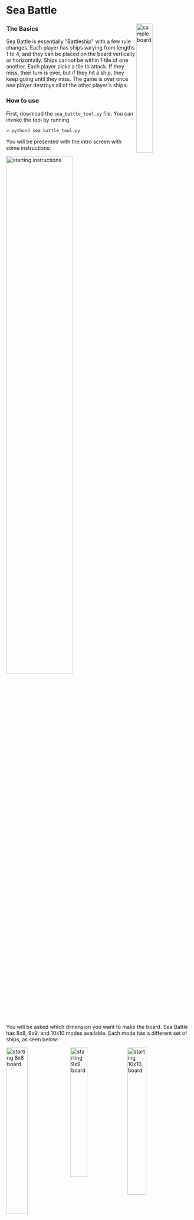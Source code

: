 # Sea Battle  
<img src="https://github.com/k-gerner/Game-Pigeon-Solvers/blob/master/Images/Sea%20Battle/sampleSeaBattleBoard.png" alt = "sample board" width="30%" align = "right">  

### The Basics  
Sea Battle is essentially "Battleship" with a few rule changes. Each player has ships varying from lengths 1 to 4, and they can be placed on the board vertically or horizontally. Ships cannot be within 1 tile of one another. Each player picks a tile to attack. If they miss, their turn is over, but if they hit a ship, they keep going until they miss. The game is over once one player destroys all of the other player's ships.  
### How to use
First, download the `sea_battle_tool.py` file. You can invoke the tool by running  
```
> python3 sea_battle_tool.py
```
You will be presented with the intro screen with some instructions:  

<img src="https://github.com/k-gerner/Game-Pigeon-Solvers/blob/master/Images/Sea%20Battle/starting_prompts.png" alt = "starting instructions" width="60%"><br/>  
  
You will be asked which dimension you want to make the board. Sea Battle has 8x8, 9x9, and 10x10 modes available. Each mode has a different set of ships, as seen below:  

<img src="https://github.com/k-gerner/Game-Pigeon-Solvers/blob/master/Images/Sea%20Battle/starting_8board.png" alt = "starting 8x8 board" width="34%" align = "left">
<img src="https://github.com/k-gerner/Game-Pigeon-Solvers/blob/master/Images/Sea%20Battle/starting_9board.png" alt = "starting 9x9 board" width="30%" align = "left">
<img src="https://github.com/k-gerner/Game-Pigeon-Solvers/blob/master/Images/Sea%20Battle/starting_10board.png" alt = "starting 10x10 board" width="32%"><br/>  

You will be prompted to press `enter` to receive the best moves each turn, which will be colored blue. To see the scores that the A.I. has calcuated for each location on the board, you can type `sdc` to show the space densities table (or `sd` to display with no color). The number mostly corresponds to how many ways a ship could be placed at that location, so a higher number means that the space is more likely to have a ship. The AI also takes into account the number of spaces that would be cleared if the spot were to result in a hit/sink. While only the optimal move(s) will be shown on the board display, the densities table uses a color gradient so that you can easily see the good locations on the board if you do not wish to play in one of the optimal spaces. At the beginning of a 10x10 game, the game board and density table will look like this:  

<img src="https://github.com/k-gerner/Game-Pigeon-Solvers/blob/master/Images/Sea%20Battle/starting_bestmoves.png" alt = "starting 10x10 board best moves" width="40%" align = "left">
<img src="https://github.com/k-gerner/Game-Pigeon-Solvers/blob/master/Images/Sea%20Battle/starting_densities.png" alt = "starting 10x10 space densities" width="45%"><br/>    
  
As the game progresses, ships will be destroyed and removed from the ship counter. This will also affect how the densities are computed. A 10x10 match in mid-game is shown below, as well as the corresponding space densities table. The white `-` represent open spaces (available moves), the red `^` represent misses, the yellow `H` represent hits, and the green `D` represent destroyed ships.  

<img src="https://github.com/k-gerner/Game-Pigeon-Solvers/blob/master/Images/Sea%20Battle/midgame_board.png" alt = "mid-game 10x10 board" width="40%" align = "left">
<img src="https://github.com/k-gerner/Game-Pigeon-Solvers/blob/master/Images/Sea%20Battle/midgame_densities.png" alt = "mid-game space densitites" width="45%"><br/>  

After the player selects a move, they will be asked whether the move resulted in a miss, hit, or sink. It will then update the board and space densities accordingly. If the player chooses a space that is not in the optimal move set, the player will be asked to confirm that they meant to choose that location. This is to prevent accidental incorrect input.
